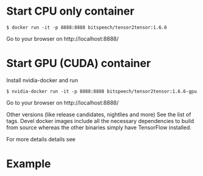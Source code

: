 # Start CPU only container

```
$ docker run -it -p 8888:8888 bitspeech/tensor2tensor:1.6.6
```

Go to your browser on http://localhost:8888/


# Start GPU (CUDA) container

Install nvidia-docker and run
```
$ nvidia-docker run -it -p 8888:8888 bitspeech/tensor2tensor:1.6.6-gpu
```
Go to your browser on http://localhost:8888/

Other versions (like release candidates, nightlies and more)
See the list of tags. Devel docker images include all the necessary dependencies to build from source whereas the other binaries simply have TensorFlow installed.

For more details details see


# Example

```

```
